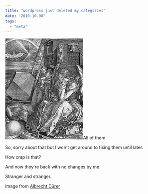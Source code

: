 ```yaml
---
title: "wordpress just deleted my categories"
date: "2010-10-08"
tags: 
  - "meta"
---
```


![](images/Melancholia_web.jpg "Melancholia_web")All of them.

So, sorry about that but I won't get around to fixing them until later.

How crap is that?

<edit>

And now they're back with no changes by me.

Stranger and stranger.

Image from [Albrecht Dürer](http://commons.wikimedia.org/wiki/D%C3%BCrer)

